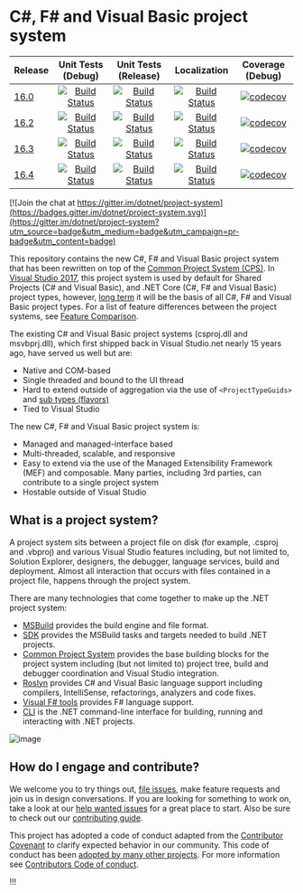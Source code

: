 # C#, F# and Visual Basic project system

|Release|Unit Tests (Debug)|Unit Tests (Release)| Localization | Coverage (Debug)
|---|:--:|:--:|:--:|:--:|
|[16.0](https://github.com/dotnet/project-system/tree/dev16.0.x)|[![Build Status](https://dev.azure.com/dnceng/public/_apis/build/status/dotnet/project-system/unit-tests?branchName=dev16.0.x&jobName=Windows&configuration=Windows%20debug&label=dev16.0.x)](https://dev.azure.com/dnceng/public/_build/latest?definitionId=406&branchName=dev16.0.x)|[![Build Status](https://dev.azure.com/dnceng/public/_apis/build/status/dotnet/project-system/unit-tests?branchName=dev16.0.x&jobName=Windows&configuration=Windows%20Release&label=dev16.0.x)](https://dev.azure.com/dnceng/public/_build/latest?definitionId=406&branchName=dev16.0.x)|[![Build Status](https://dev.azure.com/dnceng/public/_apis/build/status/dotnet/project-system/unit-tests?branchName=dev16.0.x&jobName=Spanish&label=dev16.0.x)](https://dev.azure.com/dnceng/public/_build/latest?definitionId=406&branchName=dev16.0.x)|[![codecov](https://codecov.io/gh/dotnet/project-system/branch/dev16.0.x/graph/badge.svg)](https://codecov.io/gh/dotnet/project-system)
|[16.2](https://github.com/dotnet/project-system/tree/dev16.2.x)|[![Build Status](https://dev.azure.com/dnceng/public/_apis/build/status/dotnet/project-system/unit-tests?branchName=dev16.2.x&jobName=Windows&configuration=Windows%20debug&label=dev16.2.x)](https://dev.azure.com/dnceng/public/_build/latest?definitionId=406&branchName=dev16.2.x)|[![Build Status](https://dev.azure.com/dnceng/public/_apis/build/status/dotnet/project-system/unit-tests?branchName=dev16.2.x&jobName=Windows&configuration=Windows%20Release&label=dev16.2.x)](https://dev.azure.com/dnceng/public/_build/latest?definitionId=406&branchName=dev16.2.x)|[![Build Status](https://dev.azure.com/dnceng/public/_apis/build/status/dotnet/project-system/unit-tests?branchName=dev16.2.x&jobName=Spanish&label=dev16.2.x)](https://dev.azure.com/dnceng/public/_build/latest?definitionId=406&branchName=dev16.2.x)|[![codecov](https://codecov.io/gh/dotnet/project-system/branch/dev16.2.x/graph/badge.svg)](https://codecov.io/gh/dotnet/project-system)
|[16.3](https://github.com/dotnet/project-system/tree/dev16.3.x)|[![Build Status](https://dev.azure.com/dnceng/public/_apis/build/status/dotnet/project-system/unit-tests?branchName=dev16.3.x&jobName=Windows_Debug&%20debug&label=dev16.3.x)](https://dev.azure.com/dnceng/public/_build/latest?definitionId=406&branchName=dev16.3.x)|[![Build Status](https://dev.azure.com/dnceng/public/_apis/build/status/dotnet/project-system/unit-tests?branchName=dev16.3.x&jobName=Windows_Release&%20Release&label=dev16.3.x)](https://dev.azure.com/dnceng/public/_build/latest?definitionId=406&branchName=dev16.3.x)|[![Build Status](https://dev.azure.com/dnceng/public/_apis/build/status/dotnet/project-system/unit-tests?branchName=dev16.3.x&jobName=Spanish&label=dev16.3.x)](https://dev.azure.com/dnceng/public/_build/latest?definitionId=406&branchName=dev16.3.x)|[![codecov](https://codecov.io/gh/dotnet/project-system/branch/dev16.3.x/graph/badge.svg)](https://codecov.io/gh/dotnet/project-system)
|[16.4](https://github.com/dotnet/project-system/tree/master)|[![Build Status](https://dev.azure.com/dnceng/public/_apis/build/status/dotnet/project-system/unit-tests?branchName=master&jobName=Windows_Debug&%20debug&label=master)](https://dev.azure.com/dnceng/public/_build/latest?definitionId=406&branchName=master)|[![Build Status](https://dev.azure.com/dnceng/public/_apis/build/status/dotnet/project-system/unit-tests?branchName=master&jobName=Windows_Release&%20Release&label=master)](https://dev.azure.com/dnceng/public/_build/latest?definitionId=406&branchName=master)|[![Build Status](https://dev.azure.com/dnceng/public/_apis/build/status/dotnet/project-system/unit-tests?branchName=master&jobName=Spanish&label=master)](https://dev.azure.com/dnceng/public/_build/latest?definitionId=406&branchName=master)|[![codecov](https://codecov.io/gh/dotnet/project-system/branch/master/graph/badge.svg)](https://codecov.io/gh/dotnet/project-system)

[![Join the chat at https://gitter.im/dotnet/project-system](https://badges.gitter.im/dotnet/project-system.svg)](https://gitter.im/dotnet/project-system?utm_source=badge&utm_medium=badge&utm_campaign=pr-badge&utm_content=badge)

This repository contains the new C#, F# and Visual Basic project system that has been rewritten on top of the [Common Project System (CPS)](https://github.com/microsoft/vsprojectsystem). In [Visual Studio 2017](https://www.visualstudio.com/vs/), this project system is used by default for Shared Projects (C# and Visual Basic), and .NET Core (C#, F# and Visual Basic) project types, however, [long term](docs/repo/roadmap.md) it will be the basis of all C#, F# and Visual Basic project types. For a list of feature differences between the project systems, see [Feature Comparison](https://github.com/dotnet/project-system/blob/master/docs/feature-comparison.md).

The existing C# and Visual Basic project systems (csproj.dll and msvbprj.dll), which first shipped back in Visual Studio.net nearly 15 years ago, have served us well but are:

- Native and COM-based
- Single threaded and bound to the UI thread
- Hard to extend outside of aggregation via the use of `<ProjectTypeGuids>` and [sub types (flavors)](https://docs.microsoft.com/en-us/visualstudio/extensibility/internals/project-types)
- Tied to Visual Studio

The new C#, F# and Visual Basic project system is:

- Managed and managed-interface based
- Multi-threaded, scalable, and responsive
- Easy to extend via the use of the  Managed Extensibility Framework (MEF) and composable. Many parties, including 3rd parties, can contribute to a single project system
- Hostable outside of Visual Studio

## What is a project system?
A project system sits between a project file on disk (for example, .csproj and .vbproj) and various Visual Studio features including, but not limited to, Solution Explorer, designers, the debugger, language services, build and deployment. Almost all interaction that occurs with files contained in a project file, happens through the project system.

There are many technologies that come together to make up the .NET project system:

- [MSBuild](https://github.com/microsoft/msbuild) provides the build engine and file format.
- [SDK](https://github.com/dotnet/sdk) provides the MSBuild tasks and targets needed to build .NET projects.
- [Common Project System](https://github.com/microsoft/vsprojectsystem) provides the base building blocks for the project system including (but not limited to) project tree, build and debugger coordination and Visual Studio integration.
- [Roslyn](https://github.com/dotnet/roslyn) provides C# and Visual Basic language support including compilers, IntelliSense, refactorings, analyzers and code fixes.
- [Visual F# tools](https://github.com/Microsoft/visualfsharp) provides F# language support.
- [CLI](https://github.com/dotnet/cli) is the .NET command-line interface for building, running and interacting with .NET projects.

![image](https://cloud.githubusercontent.com/assets/1103906/24277819/d1e48eba-1093-11e7-811f-ae5debcc1e6c.png)

## How do I engage and contribute?
We welcome you to try things out, [file issues](https://github.com/dotnet/project-system/issues), make feature requests and join us in design conversations. If you are looking for something to work on, take a look at our [help wanted issues](https://github.com/dotnet/project-system/issues?q=is%3Aopen+is%3Aissue+label%3A%22Help+Wanted%22) for a great place to start. Also be sure to check out our [contributing guide](CONTRIBUTING.md).

This project has adopted a code of conduct adapted from the [Contributor Covenant](http://contributor-covenant.org/) to clarify expected behavior in our community. This code of conduct has been [adopted by many other projects](http://contributor-covenant.org/adopters/). For more information see [Contributors Code of conduct](https://github.com/dotnet/home/blob/master/guidance/be-nice.md). 

!!!
